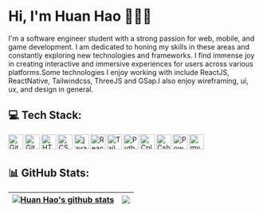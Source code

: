 # Hi, I'm Huan Hao 👋👨‍💻
<!--
<img src="https://raw.githubusercontent.com/M0nica/M0nica/master/gh-header-image-cropped.png" alt="banner that says Monica Powell - software engineer, content creator and community organizer alongside a cartoon illustration of Monica">
-->
I'm a software engineer student with a strong passion for web, mobile, and game development. I am dedicated to honing my skills in these areas and constantly exploring new technologies and frameworks. I find immense joy in creating interactive and immersive experiences for users across various platforms.Some technologies I enjoy working with include ReactJS, ReactNative, Tailwindcss, ThreeJS and GSap.I also enjoy wireframing, ui, ux, and design in general.

## 💻 Tech Stack:
<img align="left"  width="30" alt="GitHub" src="https://cdn.jsdelivr.net/gh/devicons/devicon/icons/github/github-original.svg">
<img align="left"  width="30" alt="Git" src="https://cdn.jsdelivr.net/gh/devicons/devicon/icons/git/git-original.svg">
<img align="left"  width="30" alt="HTML" src="https://cdn.jsdelivr.net/gh/devicons/devicon/icons/html5/html5-plain.svg">
<img align="left"  width="30" alt="CSS" src="https://cdn.jsdelivr.net/gh/devicons/devicon/icons/css3/css3-plain.svg">
<img align="left"  width="30" alt="javascript" src="https://cdn.jsdelivr.net/gh/devicons/devicon/icons/javascript/javascript-plain.svg">
<img align="left"  width="30" alt="React" src="https://cdn.jsdelivr.net/gh/devicons/devicon/icons/react/react-original.svg">
<img align="left"  width="30" alt="Tailwindcss" src="https://cdn.jsdelivr.net/npm/simple-icons@3.13.0/icons/tailwindcss.svg">
<img align="left"  width="30" alt="Python" src="https://cdn.jsdelivr.net/gh/devicons/devicon/icons/python/python-plain.svg">
<img align="left"  width="30" alt="Cplusplus" src="https://cdn.jsdelivr.net/gh/devicons/devicon/icons/cplusplus/cplusplus-line.svg">
<img align="left"  width="30" alt="Csharp" src="https://cdn.jsdelivr.net/gh/devicons/devicon/icons/csharp/csharp-line.svg">
<img align="left"  width="30" alt="PowerBi" src="https://cdn.jsdelivr.net/npm/simple-icons@3.13.0/icons/powerbi.svg">
<img align="left"  width="30" alt="mySQL" src="https://cdn.jsdelivr.net/npm/simple-icons@3.13.0/icons/mysql.svg">
<br>
<br>

## 📊 GitHub Stats:
| <a href="https://github.com/huanhaowu"><img align="center" src="https://github-readme-streak-stats.herokuapp.com/?user=huanhaowu&theme=react&hide_border=false" alt="Huan Hao's github stats" /></a> | <a href="https://github.com/huanhaowu"><img align="center" src="https://github-readme-stats.vercel.app/api/top-langs/?username=huanhaowu&theme=react&hide_border=false&include_all_commits=false&count_private=false&layout=compact" /></a> |
| ------------- | ------------- |

<!-- 
![](https://github-readme-stats.vercel.app/api?username=huanhaowu&theme=dark&hide_border=true&include_all_commits=false&count_private=false)<br/>
![](https://github-readme-streak-stats.herokuapp.com/?user=huanhaowu&theme=dark&hide_border=true)<br/>
![](https://github-readme-stats.vercel.app/api/top-langs/?username=huanhaowu&theme=dark&hide_border=true&include_all_commits=false&count_private=false&layout=compact)

![C#](https://img.shields.io/badge/c%23-%23239120.svg?style=for-the-badge&logo=c-sharp&logoColor=white) ![C++](https://img.shields.io/badge/c++-%2300599C.svg?style=for-the-badge&logo=c%2B%2B&logoColor=white) ![CSS3](https://img.shields.io/badge/css3-%231572B6.svg?style=for-the-badge&logo=css3&logoColor=white) ![HTML5](https://img.shields.io/badge/html5-%23E34F26.svg?style=for-the-badge&logo=html5&logoColor=white) ![JavaScript](https://img.shields.io/badge/javascript-%23323330.svg?style=for-the-badge&logo=javascript&logoColor=%23F7DF1E) ![Python](https://img.shields.io/badge/python-3670A0?style=for-the-badge&logo=python&logoColor=ffdd54) ![.Net](https://img.shields.io/badge/.NET-5C2D91?style=for-the-badge&logo=.net&logoColor=white) ![UNITY](https://img.shields.io/badge/Unity-%2320232a.svg?style=for-the-badge&logo=unity&logoColor=white) ![MySQL](https://img.shields.io/badge/mysql-%2300f.svg?style=for-the-badge&logo=mysql&logoColor=white) 	![Figma](https://img.shields.io/badge/figma-%23F24E1E.svg?style=for-the-badge&logo=figma&logoColor=white) ![Dribbble](https://img.shields.io/badge/Dribbble-EA4C89?style=for-the-badge&logo=dribbble&logoColor=white)
-->

<!-- Proudly created with GPRM ( https://gprm.itsvg.in ) -->
